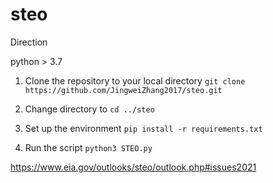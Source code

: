 # steo

Direction 

python > 3.7

1. Clone the repository to your local directory
`git clone https://github.com/JingweiZhang2017/steo.git` 

2. Change directory to 
`cd ../steo`

3. Set up the environment
`pip install -r requirements.txt`

4. Run the script
`python3 STEO.py`





https://www.eia.gov/outlooks/steo/outlook.php#issues2021
